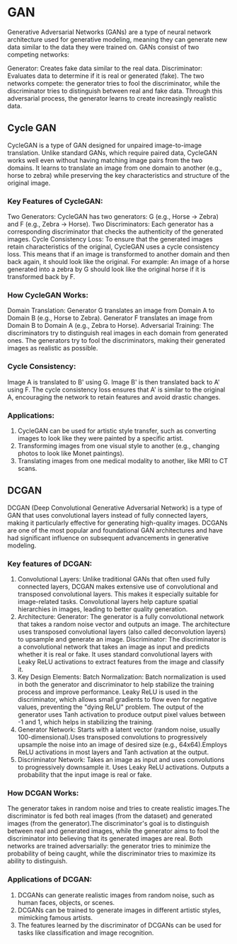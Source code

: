 # GAN
Generative Adversarial Networks (GANs) are a type of neural network architecture used for generative modeling, meaning they can generate new data similar to the data they were trained on. GANs consist of two competing networks:

Generator: Creates fake data similar to the real data.
Discriminator: Evaluates data to determine if it is real or generated (fake).
The two networks compete: the generator tries to fool the discriminator, while the discriminator tries to distinguish between real and fake data. Through this adversarial process, the generator learns to create increasingly realistic data.

## Cycle GAN 
CycleGAN is a type of GAN designed for unpaired image-to-image translation. Unlike standard GANs, which require paired data, CycleGAN works well even without having matching image pairs from the two domains. It learns to translate an image from one domain to another (e.g., horse to zebra) while preserving the key characteristics and structure of the original image.

### Key Features of CycleGAN:
Two Generators: CycleGAN has two generators: G (e.g., Horse → Zebra) and F (e.g., Zebra → Horse).
Two Discriminators: Each generator has a corresponding discriminator that checks the authenticity of the generated images.
Cycle Consistency Loss: To ensure that the generated images retain characteristics of the original, CycleGAN uses a cycle consistency loss. This means that if an image is transformed to another domain and then back again, it should look like the original. For example:
An image of a horse generated into a zebra by G should look like the original horse if it is transformed back by F.

### How CycleGAN Works:
Domain Translation:
Generator G translates an image from Domain A to Domain B (e.g., Horse to Zebra).
Generator F translates an image from Domain B to Domain A (e.g., Zebra to Horse).
Adversarial Training:
The discriminators try to distinguish real images in each domain from generated ones.
The generators try to fool the discriminators, making their generated images as realistic as possible.

### Cycle Consistency:
Image A is translated to B' using G.
Image B' is then translated back to A' using F.
The cycle consistency loss ensures that A' is similar to the original A, encouraging the network to retain features and avoid drastic changes.

### Applications:
1. CycleGAN can be used for artistic style transfer, such as converting images to look like they were painted by a specific artist.
2. Transforming images from one visual style to another (e.g., changing photos to look like Monet paintings).
3. Translating images from one medical modality to another, like MRI to CT scans.

## DCGAN
DCGAN (Deep Convolutional Generative Adversarial Network) is a type of GAN that uses convolutional layers instead of fully connected layers, making it particularly effective for generating high-quality images. DCGANs are one of the most popular and foundational GAN architectures and have had significant influence on subsequent advancements in generative modeling.

### Key features of DCGAN:
1. Convolutional Layers:
Unlike traditional GANs that often used fully connected layers, DCGAN makes extensive use of convolutional and transposed convolutional layers. This makes it especially suitable for image-related tasks. Convolutional layers help capture spatial hierarchies in images, leading to better quality generation.
2. Architecture:
Generator: The generator is a fully convolutional network that takes a random noise vector and outputs an image. The architecture uses transposed convolutional layers (also called deconvolution layers) to upsample and generate an image.
Discriminator: The discriminator is a convolutional network that takes an image as input and predicts whether it is real or fake. It uses standard convolutional layers with Leaky ReLU activations to extract features from the image and classify it.
3. Key Design Elements:
Batch Normalization: Batch normalization is used in both the generator and discriminator to help stabilize the training process and improve performance. Leaky ReLU is used in the discriminator, which allows small gradients to flow even for negative values, preventing the "dying ReLU" problem. The output of the generator uses Tanh activation to produce output pixel values between -1 and 1, which helps in stabilizing the training.
4. Generator Network:
Starts with a latent vector (random noise, usually 100-dimensional).Uses transposed convolutions to progressively upsample the noise into an image of desired size (e.g., 64x64).Employs ReLU activations in most layers and Tanh activation at the output.
5. Discriminator Network:
Takes an image as input and uses convolutions to progressively downsample it. Uses Leaky ReLU activations. Outputs a probability that the input image is real or fake.

### How DCGAN Works:
The generator takes in random noise and tries to create realistic images.The discriminator is fed both real images (from the dataset) and generated images (from the generator).The discriminator's goal is to distinguish between real and generated images, while the generator aims to fool the discriminator into believing that its generated images are real. Both networks are trained adversarially: the generator tries to minimize the probability of being caught, while the discriminator tries to maximize its ability to distinguish.

### Applications of DCGAN:
1. DCGANs can generate realistic images from random noise, such as human faces, objects, or scenes.
2. DCGANs can be trained to generate images in different artistic styles, mimicking famous artists.
3. The features learned by the discriminator of DCGANs can be used for tasks like classification and image recognition.
